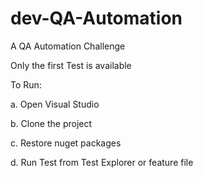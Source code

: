 # dev-QA-Automation
A QA Automation Challenge

Only the first Test is available

To Run:

a. Open Visual Studio

b. Clone the project

c. Restore nuget packages

d. Run Test from Test Explorer or feature file 
